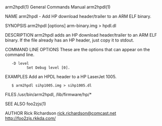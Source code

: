 arm2hpdl(1)                                                                                General Commands Manual                                                                                arm2hpdl(1)

NAME
       arm2hpdl - Add HP download header/trailer to an ARM ELF binary.

SYNOPSIS
       arm2hpdl [options] arm-binary.img > hpdl.dl

DESCRIPTION
       arm2hpdl adds an HP download header/trailer to an ARM ELF binary.  If the file already has an HP header, just copy it to stdout.

COMMAND LINE OPTIONS
       These are the options that can appear on the command line.

       -D level
              Set Debug level [0].

EXAMPLES
       Add an HPDL header to a HP LaserJet 1005.

       $ arm2hpdl sihp1005.img > sihp1005.dl

FILES
       /usr/bin/arm2hpdl, /lib/firmware/hp/*

SEE ALSO
       foo2zjs(1)

AUTHOR
       Rick Richardson <rick.richardson@comcast.net>
       http://foo2zjs.rkkda.com/

